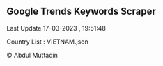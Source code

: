 

## Google Trends Keywords Scraper 
 
Last Update 17-03-2023 , 19:51:48

Country List :
VIETNAM.json



© Abdul Muttaqin 
